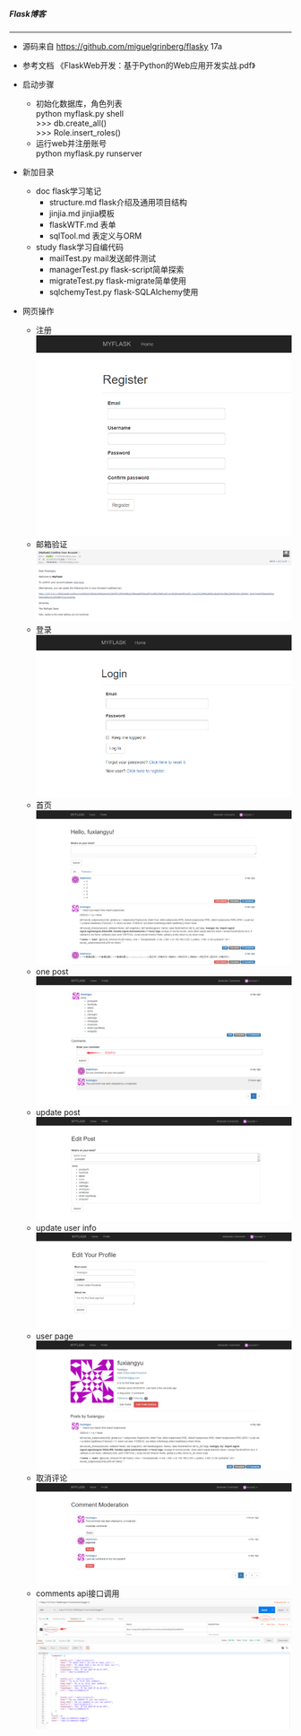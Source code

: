 ##### Flask博客
---
- 源码来自 https://github.com/miguelgrinberg/flasky 17a
- 参考文档 《FlaskWeb开发：基于Python的Web应用开发实战.pdf》
- 启动步骤
    - 初始化数据库，角色列表  
        python myflask.py shell  
        \>\>\> db.create_all()  
        \>\>\> Role.insert_roles()  
    - 运行web并注册账号  
        python myflask.py runserver

- 新加目录
    - doc flask学习笔记
        - structure.md flask介绍及通用项目结构
        - jinjia.md jinjia模板
        - flaskWTF.md 表单
        - sqlTool.md 表定义与ORM
    - study flask学习自编代码
        - mailTest.py mail发送邮件测试
        - managerTest.py flask-script简单探索
        - migrateTest.py flask-migrate简单使用
        - sqlchemyTest.py flask-SQLAlchemy使用
    
- 网页操作
    - 注册  
    ![image](https://github.com/elephanyu/myflask/blob/master/descpng/register_page.png)
    - 邮箱验证  
    ![image](https://github.com/elephanyu/myflask/blob/master/descpng/register_mail.png)
    - 登录  
    ![image](https://github.com/elephanyu/myflask/blob/master/descpng/login_page.png)
    - 首页  
    ![image](https://github.com/elephanyu/myflask/blob/master/descpng/index_page.png)
    - one post  
    ![image](https://github.com/elephanyu/myflask/blob/master/descpng/onepost_page.png)
    - update post  
    ![image](https://github.com/elephanyu/myflask/blob/master/descpng/update_post_page.png)
    - update user info  
    ![image](https://github.com/elephanyu/myflask/blob/master/descpng/update_userinfo_page.png)
    - user page  
    ![image](https://github.com/elephanyu/myflask/blob/master/descpng/user_page.png)
    - 取消评论  
    ![image](https://github.com/elephanyu/myflask/blob/master/descpng/mederate_comment_page.png)
    - comments api接口调用  
    ![image](https://github.com/elephanyu/myflask/blob/master/descpng/api_comment_get.png)